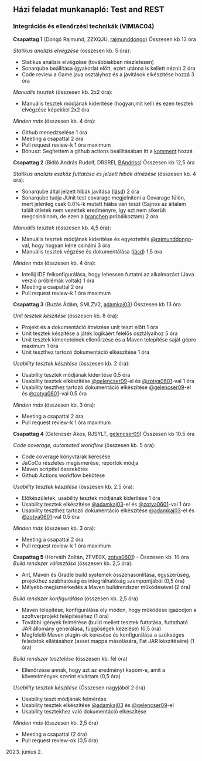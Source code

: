## Házi feladat munkanapló: Test and REST
### Integrációs és ellenőrzési technikák (VIMIAC04)

**Csapattag 1** (Dongó Rajmund, ZZXQJU, [rajmunddongo](https://github.com/rajmunddongo)) Összesen kb 13 óra

*Statikus analízis elvégzése* (összesen kb. 5 óra):
- Statikus analízis elvégzése (továbbiakban részletesen)
- Sonarqube beállítása (gyakorlat előtt, ezért utánna is kellett nézni) 2 óra
- Code review a Game.java osztályhoz és a javítások elkészítése hozzá 3 óra

*Manuális tesztek* (összesen kb. 2x2 óra):
- Manuális tesztek módjának kiderítése (hogyan,mit kell) és ezen tesztek elvégzése képekkel 2x2 óra

*Minden más* (összesen kb. 4 óra):
- Github menedzselése 1 óra
- Meeting a csapattal 2 óra
- Pull request review-k 1 óra maximum
- Bónusz: Segítettem a github actions beállításában itt a [komment](https://github.com/BME-MIT-IET/iet-hf-2023-test-and-rest/issues/3) hozzá

**Csapattag 2** (Bidló András Rudolf, DRSREI, [BAndriss](https://github.com/BAndriss)) Összesen kb 12,5 óra

*Statikus analízis eszköz futtatása és jelzett hibák átnézése* (összesen kb. 4 óra):
- Sonarqube által jelzett hibák javítása ([lásd](https://github.com/BME-MIT-IET/iet-hf-2023-test-and-rest/wiki/Documentation#statikus-anal%C3%ADzis)) 2 óra
- Sonarqube tudja JUnit test covarage megjelníteni a Covarage fülön, mert jelenleg csak 0.0%-k mutatt hiába van teszt (Sajnos az általam talált ötletek nem vezettek eredményre, így ezt nem sikerült megcsinálnom, de ezen a [branchen](https://github.com/BME-MIT-IET/iet-hf-2023-test-and-rest/tree/sonar_code_covarage) próbálkoztam) 2 óra

*Manuális tesztek* (összesen kb. 4,5 óra):
- Manuális tesztek módjának kiderítése és egyeztettés [@rajmunddongo](https://github.com/rajmunddongo)-val, hogy hogyan kéne csinálni  3 óra
- Manuális tesztek végzése és dokumentálása ([lásd](https://github.com/BME-MIT-IET/iet-hf-2023-test-and-rest/wiki/Documentation#manu%C3%A1lis-tesztek)) 1,5 óra

*Minden más* (összesen kb. 4 óra):
- Intellij IDE felkonfigurálása, hogy lehessen futtatni az alkalmazást (Java verzió próblémák voltak) 1 óra 
- Meeting a csapattal 2 óra
- Pull request review-k 1 óra maximum

**Csapattag 3** (Buzás Ádám, SMLZV2, [adamkaj03](https://github.com/adamkaj03)) Összesen kb 13 óra

*Unit tesztek készítése* (összesen kb. 8 óra):
- Projekt és a dokumentáció átnézése unit teszt előtt 1 óra
- Unit tesztek készítése a játék logikáért felelős osztályaihoz 5 óra
- Unit tesztek kimeneteinek ellenőrzése és a Maven telepítése saját gépre maximum 1 óra
- Unit teszthez tartozó dokumentáció elkészítése 1 óra


*Usability tesztek készítése* (összesen kb. 2 óra):
- Usability tesztek módjának kiderítése 0.5 óra
- Usability tesztek elkészítése [@gelencser09](https://github.com/gelencser09)-el és [@zotya0601](https://github.com/zotya0601)-val 1 óra
- Usability teszthez tartozó dokumentáció elkészítése [@gelencser09](https://github.com/gelencser09)-el és [@zotya0601](https://github.com/zotya0601)-val 0.5 óra

*Minden más* (összesen kb. 3 óra):
- Meeting a csapattal 2 óra
- Pull request review-k 1 óra maximum

**Csapattag 4** (Gelencsér Ákos, RJSYLT, [gelencser09](https://github.com/gelencser09)) Összesen kb 10.5 óra

*Code coverage, automated workflow* (összesen kb. 5 óra):
- Code coverage könyvtárak keresése
- JaCoCo részletes megismerése, reportok módja
- Maven scripttel összekötés
- Github Actions workflow bekötése 

*Usability tesztek készítése* (összesen kb. 2.5 óra):
- Előkészületek, usability tesztek módjának kiderítése 1 óra
- Usability tesztek elkészítése [@adamkaj03](https://github.com/adamkaj03)-el és [@zotya0601](https://github.com/zotya0601)-val 1 óra
- Usability teszthez tartozó dokumentáció elkészítése [@adamkaj03](https://github.com/adamkaj03)-el és [@zotya0601](https://github.com/zotya0601)-val 0.5 óra

*Minden más* (összesen kb. 3 óra):
- Meeting a csapattal 2 óra
- Pull request review-k 1 óra maximum

**Csapattag 5** (Horváth Zoltán, ZFVE0X, [zotya0601](https://github.com/zotya0601)) - Összesen kb. 10 óra
*Build rendszer választása* (összesen kb. 2,5 óra):
- Ant, Maven és Gradle build systemek összehasonlítása, egyszerűség, projekthez szabhatóság és integrálhatóság szempontjából (0,5 óra)
- Mélyebb megismerkedés a Maven buildrendszer működésével (2 óra)

*Build rendszer konfigurálása* (összesen kb. 2,5 óra)
- Maven telepítése, konfigurálása oly módon, hogy működése igazodjon a szoftverprojekt felépítéséhez (1 óra)
- További igények felmérése (build mellett tesztek futtatása, futtatható JAR állomány generálása, függőségek kezelése) (0,5 óra)
- Megfelelő Maven plugin-ok keresése és konfigurálása a szükséges feladatok ellátásához (asset mappa másolására, Fat JAR készítésére) (1 óra)

*Build rendszer tesztelése* (összesen kb. fél óra)
- Ellenőrzése annak, hogy azt az eredményt kapom-e, amit a követelmények szerint elvártam (0,5 óra)

*Usability tesztek készítése* (Összesen nagyjából 2 óra)
- Usability teszt módjának felmérése
- Usability tesztek elkészítése [@adamkaj03](https://github.com/adamkaj03) és [@gelencser09](https://github.com/gelencser09)-el
- Usability tesztekhez való dokumentáció elkészítése

*Minden más* (összesen kb. 2,5 óra)
- Meeting a csapattal  (2 óra)
- Pull request review-ok (0,5 óra)

2023. június 2.
